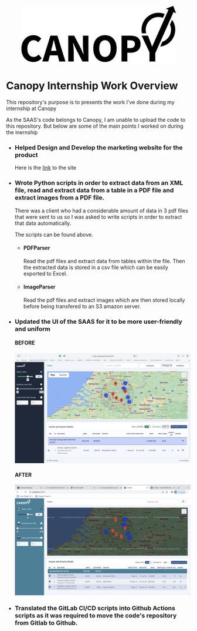<p align="center">
  <img src="images/logo.jpeg" />
</p>

<h1>Canopy Internship Work Overview</h1>
<p>This repository's purpose is to presents the work I've done during my internship at Canopy<p>
<p>As the SAAS's code belongs to Canopy, I am unable to upload the code to this repository. But below are some of the main points I worked on during the inernship</p>

<ul>
<li>
    <h3>Helped Design and Develop the marketing website for the product</h3>
    <p> Here is the <a href="https://lively-crepe-04b0ca.netlify.app">link</a> to the site </p>
</li>
<li>
    <h3>Wrote Python scripts in order to extract data from an XML file, read and extract data from a table in a PDF file and extract images from a PDF file.</h3>
    <p>There was a client who had a considerable amount of data in 3 pdf files that were sent to us so I was asked to write scripts in order to extract that data automatically.</p>
    <p> The scripts can be found above.</p>
    <ul>
        <li>
            <h4>PDFParser</h4>
            <p> Read the pdf files and extract data from tables within the file. Then the extracted data is stored in a csv file which can be easily exported to Excel.</p>
        </li>
        <li>
            <h4>ImageParser</h4>
            <p>Read the pdf files and extract images which are then stored locally before being transfered to an S3 amazon server.</p>
        </li>
    </ul>
</li>
<li>
    <h3>Updated the UI of the SAAS for it to be more user-friendly and uniform</h3>
    <div>
    <h4>BEFORE</h4>
    <img src="images/before.png" />
    <h4>AFTER</h4>
    <img src="images/after.png" />
    </div>
</li>
<li>
    <h3>Translated the GitLab CI/CD scripts into Github Actions scripts as it was required to move the code's repository from Gitlab to Github.</h3>
 </li>
</ul>
